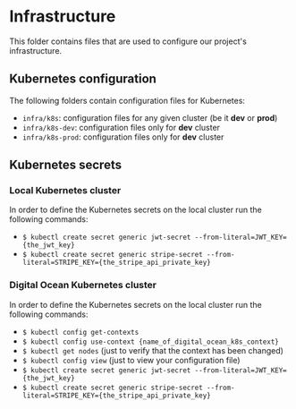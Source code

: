# Infrastructure

This folder contains files that are used to configure our project's infrastructure.

## Kubernetes configuration

The following folders contain configuration files for Kubernetes:

- `infra/k8s`: configuration files for any given cluster (be it **dev** or **prod**)
- `infra/k8s-dev`: configuration files only for **dev** cluster
- `infra/k8s-prod`: configuration files only for **dev** cluster

## Kubernetes secrets

### Local Kubernetes cluster

In order to define the Kubernetes secrets on the local cluster run the following commands:

- `$ kubectl create secret generic jwt-secret --from-literal=JWT_KEY={the_jwt_key}`
- `$ kubectl create secret generic stripe-secret --from-literal=STRIPE_KEY={the_stripe_api_private_key}`

### Digital Ocean Kubernetes cluster

In order to define the Kubernetes secrets on the local cluster run the following commands:

- `$ kubectl config get-contexts`
- `$ kubectl config use-context {name_of_digital_ocean_k8s_context}`
- `$ kubectl get nodes` (just to verify that the context has been changed)
- `$ kubectl config view` (just to view your configuration file)
- `$ kubectl create secret generic jwt-secret --from-literal=JWT_KEY={the_jwt_key}`
- `$ kubectl create secret generic stripe-secret --from-literal=STRIPE_KEY={the_stripe_api_private_key}`
